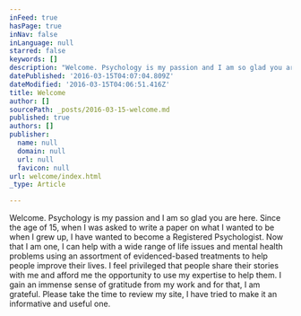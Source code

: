 ```yaml
---
inFeed: true
hasPage: true
inNav: false
inLanguage: null
starred: false
keywords: []
description: "Welcome. Psychology is my passion and I am so glad you are here.\_ Since the age of 15, when I was asked to write a paper on what I wanted to be when I grew up, I have wanted to become a Registered Psychologist.\_ Now that I am one, I can help with a wide range of life issues and mental health problems using an assortment of evidenced-based treatments to help people improve their lives.\_ I feel privileged that people share their stories with me and afford me the opportunity to use my expertise to help them.\_ I gain an immense sense of gratitude from my work and for that, I am grateful.\_ Please take the time to review my site, I have tried to make it an informative and useful one."
datePublished: '2016-03-15T04:07:04.809Z'
dateModified: '2016-03-15T04:06:51.416Z'
title: Welcome
author: []
sourcePath: _posts/2016-03-15-welcome.md
published: true
authors: []
publisher:
  name: null
  domain: null
  url: null
  favicon: null
url: welcome/index.html
_type: Article

---
```

Welcome. Psychology is my passion and I am so glad you are here.  Since the age of 15, when I was asked to write a paper on what I wanted to be when I grew up, I have wanted to become a Registered Psychologist.  Now that I am one, I can help with a wide range of life issues and mental health problems using an assortment of evidenced-based treatments to help people improve their lives.  I feel privileged that people share their stories with me and afford me the opportunity to use my expertise to help them.  I gain an immense sense of gratitude from my work and for that, I am grateful.  Please take the time to review my site, I have tried to make it an informative and useful one.
